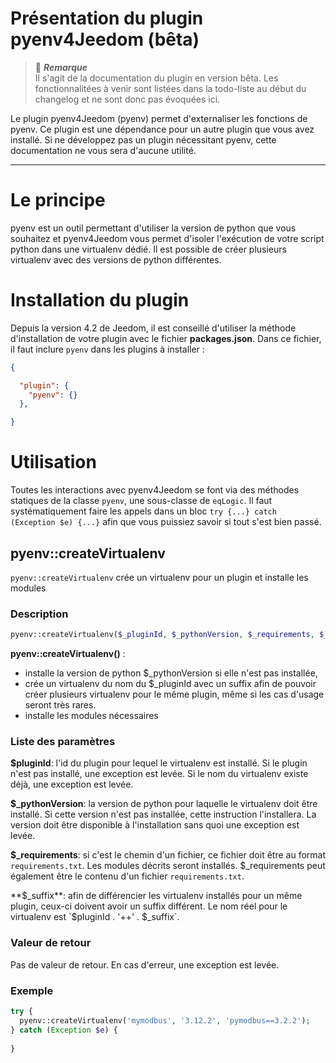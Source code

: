 # Présentation du plugin pyenv4Jeedom (bêta)

> :memo: ***Remarque***  
> Il s'agit de la documentation du plugin en version bêta. Les fonctionnalitées à venir sont listées dans la todo-liste
> au début du changelog et ne sont donc pas évoquées ici.

Le plugin pyenv4Jeedom (pyenv) permet d'externaliser les fonctions de pyenv. Ce plugin est une dépendance pour un autre
plugin que vous avez installé. Si ne développez pas un plugin nécessitant pyenv, cette documentation ne vous sera
d'aucune utilité.

***

# Le principe

pyenv est un outil permettant d'utiliser la version de python que vous souhaitez et pyenv4Jeedom vous permet d'isoler
l'exécution de votre script python dans une virtualenv dédié. Il est possible de créer plusieurs virtualenv avec des
versions de python différentes.

# Installation du plugin

Depuis la version 4.2 de Jeedom, il est conseillé d'utiliser la méthode d'installation de votre plugin avec le fichier
**packages.json**. Dans ce fichier, il faut inclure `pyenv` dans les plugins à installer :
```json
{

  "plugin": {
    "pyenv": {}
  },

}
```

# Utilisation

Toutes les interactions avec pyenv4Jeedom se font via des méthodes statiques de la classe `pyenv`, une sous-classe de
`eqLogic`. Il faut systématiquement faire les appels dans un bloc `try {...} catch (Exception $e) {...}` afin que vous
puissiez savoir si tout s'est bien passé.

## pyenv::createVirtualenv

`pyenv::createVirtualenv` crée un virtualenv pour un plugin et installe les modules

### Description

```php
pyenv::createVirtualenv($_pluginId, $_pythonVersion, $_requirements, $_suffix='none')
```

**pyenv::createVirtualenv()** :
- installe la version de python $_pythonVersion si elle n'est pas installée,
- crée un virtualenv du nom du $_pluginId avec un suffix afin de pouvoir créer plusieurs virtualenv pour le même
plugin, même si les cas d'usage seront très rares.
- installe les modules nécessaires

### Liste des paramètres

**$pluginId**: l'id du plugin pour lequel le virtualenv est installé. Si le plugin n'est pas installé, une exception
est levée. Si le nom du virtualenv existe déjà, une exception est levée.

**$_pythonVersion**: la version de python pour laquelle le virtualenv doit être installé. Si cette version n'est pas
installée, cette instruction l'installera. La version doit être disponible à l'installation sans quoi une exception est
levée.

**$_requirements**: si c'est le chemin d'un fichier, ce fichier doit être au format `requirements.txt`. Les modules
décrits seront installés. $_requirements peut également être le contenu d'un fichier `requirements.txt`.

**$_suffix**: afin de différencier les virtualenv installés pour un même plugin, ceux-ci doivent avoir un suffix
différent. Le nom réel pour le virtualenv est `$pluginId . '++' . $_suffix`.

### Valeur de retour

Pas de valeur de retour. En cas d'erreur, une exception est levée.

### Exemple

```php
try {
  pyenv::createVirtualenv('mymodbus', '3.12.2', 'pymodbus==3.2.2');
} catch (Exception $e) {
  
}
```

